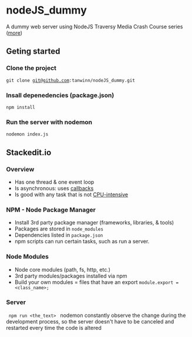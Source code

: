 # nodeJS_dummy
A dummy web server using NodeJS
Traversy Media Crash Course series ([more](https://www.youtube.com/watch?v=fBNz5xF-Kx4))

## Geting started
### Clone the project
<code>git clone git@github.com:tanwinn/nodeJS_dummy.git</code>

### Insall depenedencies (package.json)
<code>npm install</code>

### Run the server with nodemon
<code>nodemon index.js</code>

## Stackedit.io
### Overview
- Has one thread & one event loop
- Is asynchronous: uses [callbacks](https://nodejs.org/en/knowledge/getting-started/control-flow/what-are-callbacks/)
- Is good with any task that is not [CPU-intensive](https://stackoverflow.com/questions/15341551/what-counts-as-cpu-intensive-tasks-eg-sorting-searching-etc)

### NPM - Node Package Manager
- Install 3rd party package manager (frameworks, libraries, & tools)
- Packages are stored in <code>node_modules</code>
- Dependencies listed in <code>package.json</code>
- npm scripts can run certain tasks, such as run a server.

### Node Modules
- Node core modules (path, fs, http, etc.)
- 3rd party modules/packages installed via npm
- Build your own modules = files that have an export
<code>module.export = <class_name>;</code>

### Server
<code> npm run <the_text> </code>
nodemon constantly observe the change during the development process, so the server doesn't have to be canceled and restarted every time the code is altered

